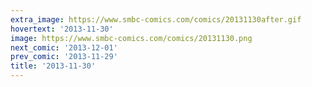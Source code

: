 ```yaml
---
extra_image: https://www.smbc-comics.com/comics/20131130after.gif
hovertext: '2013-11-30'
image: https://www.smbc-comics.com/comics/20131130.png
next_comic: '2013-12-01'
prev_comic: '2013-11-29'
title: '2013-11-30'
---
```



